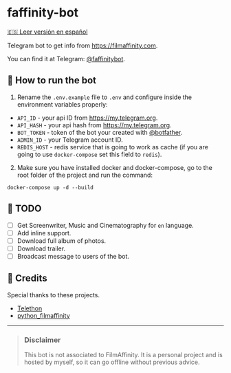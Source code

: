 # faffinity-bot

[🇪🇸 Leer versión en español](/README_es.md)

Telegram bot to get info from https://filmaffinity.com.

You can find it at Telegram: [@faffinitybot](https://t.me/faffinitybot).

## 🤖 How to run the bot

1. Rename the `.env.example` file to `.env` and configure inside the environment variables properly:

- `API_ID` - your api ID from https://my.telegram.org.
- `API_HASH` - your api hash from https://my.telegram.org.
- `BOT_TOKEN` - token of the bot your created with [@botfather](https://t.me/botfather).
- `ADMIN_ID` - your Telegram account ID.
- `REDIS_HOST` - redis service that is going to work as cache (if you are going to use `docker-compose` set this field to `redis`).

2. Make sure you have installed docker and docker-compose, go to the root folder of the project and run the command:

```
docker-compose up -d --build
```

## 📌 TODO

- [ ] Get Screenwriter, Music and Cinematography for `en` language.
- [ ] Add inline support.
- [ ] Download full album of photos.
- [ ] Download trailer.
- [ ] Broadcast message to users of the bot.

## 👏 Credits

Special thanks to these projects.
- [Telethon](https://github.com/LonamiWebs/Telethon)
- [python_filmaffinity](https://github.com/sergiormb/python_filmaffinity)

<hr>

>### Disclaimer
>This bot is not associated to FilmAffinity. It is a personal project and is hosted by myself, so it can go offline without previous advice.
